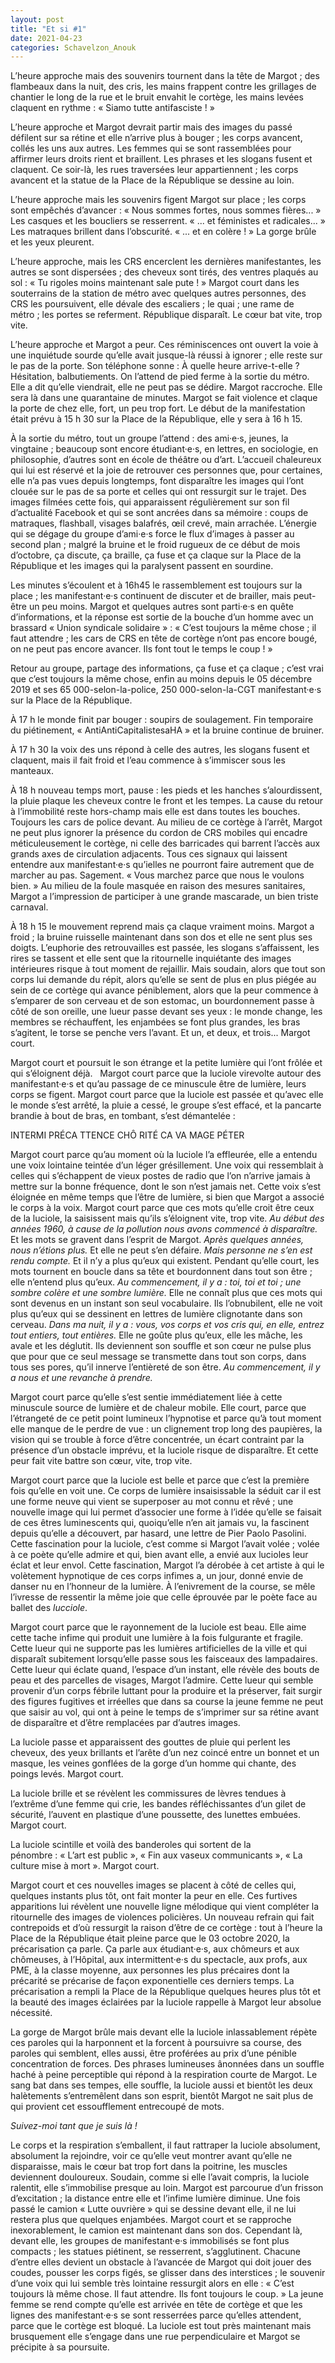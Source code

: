```yaml
---
layout: post
title: "Et si #1"
date: 2021-04-23
categories: Schavelzon_Anouk
---
```


L’heure approche mais des souvenirs tournent dans la tête de Margot ; des flambeaux dans la nuit, des cris, les mains frappent contre les grillages de chantier le long de la rue et le bruit envahit le cortège, les mains levées claquent en rythme : « Siamo tutte antifasciste ! »

L’heure approche et Margot devrait partir mais des images du passé défilent sur sa rétine et elle n’arrive plus à bouger ; les corps avancent, collés les uns aux autres. Les femmes qui se sont rassemblées pour affirmer leurs droits rient et braillent. Les phrases et les slogans fusent et claquent. Ce soir-là, les rues traversées leur appartiennent ; les corps avancent et la statue de la Place de la République se dessine au loin.

L’heure approche mais les souvenirs figent Margot sur place ; les corps sont empêchés d’avancer : « Nous sommes fortes, nous sommes fières... » Les casques et les boucliers se resserrent. « ... et féministes et radicales... » Les matraques brillent dans l’obscurité. « ... et en colère ! » La gorge brûle et les yeux pleurent.

L’heure approche, mais les CRS encerclent les dernières manifestantes, les autres se sont dispersées ; des cheveux sont tirés, des ventres plaqués au sol : « Tu rigoles moins maintenant sale pute ! » Margot court dans les souterrains de la station de métro avec quelques autres personnes, des CRS les poursuivent, elle dévale des escaliers ; le quai ; une rame de métro ; les portes se referment. République disparaît. Le cœur bat vite, trop vite.

L’heure approche et Margot a peur. Ces réminiscences ont ouvert la voie à une inquiétude sourde qu’elle avait jusque-là réussi à ignorer ; elle reste sur le pas de la porte. Son téléphone sonne : À quelle heure arrive-t-elle ? Hésitation, balbutiements. On l’attend de pied ferme à la sortie du métro. Elle a dit qu’elle viendrait, elle ne peut pas se dédire. Margot raccroche. Elle sera là dans une quarantaine de minutes. Margot se fait violence et claque la porte de chez elle, fort, un peu trop fort. Le début de la manifestation était prévu à 15 h 30 sur la Place de la République, elle y sera à 16 h 15.

À la sortie du métro, tout un groupe l’attend : des ami·e·s, jeunes, la vingtaine ; beaucoup sont encore étudiant·e·s, en lettres, en sociologie, en philosophie, d’autres sont en école de théâtre ou d’art. L’accueil chaleureux qui lui est réservé et la joie de retrouver ces personnes que, pour certaines, elle n’a pas vues depuis longtemps, font disparaître les images qui l’ont clouée sur le pas de sa porte et celles qui ont ressurgit sur le trajet. Des images filmées cette fois, qui apparaissent régulièrement sur son fil d’actualité Facebook et qui se sont ancrées dans sa mémoire : coups de matraques, flashball, visages balafrés, œil crevé, main arrachée. L’énergie qui se dégage du groupe d’ami·e·s force le flux d’images à passer au second plan ; malgré la bruine et le froid rugueux de ce début de mois d’octobre, ça discute, ça braille, ça fuse et ça claque sur la Place de la République et les images qui la paralysent passent en sourdine.

Les minutes s’écoulent et à 16h45 le rassemblement est toujours sur la place ; les manifestant·e·s continuent de discuter et de brailler, mais peut-être un peu moins. Margot et quelques autres sont parti·e·s en quête d’informations, et la réponse est sortie de la bouche d’un homme avec un brassard « Union syndicale solidaire » : « C’est toujours la même chose ; il faut attendre ; les cars de CRS en tête de cortège n’ont pas encore bougé, on ne peut pas encore avancer. Ils font tout le temps le coup ! »

Retour au groupe, partage des informations, ça fuse et ça claque ; c’est vrai que c’est toujours la même chose, enfin au moins depuis le 05 décembre 2019 et ses 65 000-selon-la-police, 250 000-selon-la-CGT manifestant·e·s sur la Place de la République.

À 17 h le monde finit par bouger : soupirs de soulagement. Fin temporaire du piétinement, « AntiAntiCapitalistesaHA » et la bruine continue de bruiner.

À 17 h 30 la voix des uns répond à celle des autres, les slogans fusent et claquent, mais il fait froid et l’eau commence à s’immiscer sous les manteaux.

À 18 h nouveau temps mort, pause : les pieds et les hanches s’alourdissent, la pluie plaque les cheveux contre le front et les tempes. La cause du retour à l’immobilité reste hors-champ mais elle est dans toutes les bouches. Toujours les cars de police devant. Au milieu de ce cortège à l’arrêt, Margot ne peut plus ignorer la présence du cordon de CRS mobiles qui encadre méticuleusement le cortège, ni celle des barricades qui barrent l’accès aux grands axes de circulation adjacents. Tous ces signaux qui laissent entendre aux manifestant·e·s qu’ielles ne pourront faire autrement que de marcher au pas. Sagement. « Vous marchez parce que nous le voulons bien. » Au milieu de la foule masquée en raison des mesures sanitaires, Margot a l’impression de participer à une grande mascarade, un bien triste carnaval.

À 18 h 15 le mouvement reprend mais ça claque vraiment moins. Margot a froid ; la bruine ruisselle maintenant dans son dos et elle ne sent plus ses doigts. L’euphorie des retrouvailles est passée, les slogans s’affaissent, les rires se tassent et elle sent que la ritournelle inquiétante des images intérieures risque à tout moment de rejaillir.
Mais soudain, alors que tout son corps lui demande du répit, alors qu’elle se sent de plus en plus piégée au sein de ce cortège qui avance péniblement, alors que la peur commence à s’emparer de son cerveau et de son estomac, un bourdonnement passe à côté de son oreille, une lueur passe devant ses yeux : le monde change, les membres se réchauffent, les enjambées se font plus grandes, les bras s’agitent, le torse se penche vers l’avant. Et un, et deux, et trois... Margot court.

Margot court et poursuit le son étrange et la petite lumière qui l’ont frôlée et qui s’éloignent déjà.
 
Margot court parce que la luciole virevolte autour des manifestant·e·s et qu’au passage de ce minuscule être de lumière, leurs corps se figent. Margot court parce que la luciole est passée et qu’avec elle le monde s’est arrêté, la pluie a cessé, le groupe s’est effacé, et la pancarte brandie à bout de bras, en tombant, s’est démantelée :

INTERMI PRÉCA TTENCE CHÔ RITÉ CA VA MAGE PÉTER   

Margot court parce qu’au moment où la luciole l’a effleurée, elle a entendu une voix lointaine teintée d’un léger grésillement. Une voix qui ressemblait à celles qui s’échappent de vieux postes de radio que l’on n’arrive jamais à mettre sur la bonne fréquence, dont le son n’est jamais net. Cette voix s’est éloignée en même temps que l’être de lumière, si bien que Margot a associé le corps à la voix. Margot court parce que ces mots qu’elle croit être ceux de la luciole, la saisissent mais qu’ils s’éloignent vite, trop vite. *Au début des années 1960, à cause de la pollution nous avons commencé à disparaître.* Et les mots se gravent dans l’esprit de Margot. *Après quelques années, nous n’étions plus.* Et elle ne peut s’en défaire. *Mais personne ne s’en est rendu compte.* Et il n’y a plus qu’eux qui existent. Pendant qu’elle court, les mots tournent en boucle dans sa tête et bourdonnent dans tout son être ; elle n’entend plus qu’eux. *Au commencement, il y a : toi, toi et toi ; une sombre colère et une sombre lumière.* Elle ne connaît plus que ces mots qui sont devenus en un instant son seul vocabulaire. Ils l’obnubilent, elle ne voit plus qu’eux qui se dessinent en lettres de lumière clignotante dans son cerveau. *Dans ma nuit, il y a : vous, vos corps et vos cris qui, en elle, entrez tout entiers, tout entières.* Elle ne goûte plus qu’eux, elle les mâche, les avale et les déglutit. Ils deviennent son souffle et son cœur ne pulse plus que pour que ce seul message se transmette dans tout son corps, dans tous ses pores, qu’il innerve l’entièreté de son être. *Au commencement, il y a nous et une revanche à prendre.*

Margot court parce qu’elle s’est sentie immédiatement liée à cette minuscule source de lumière et de chaleur mobile. Elle court, parce que l’étrangeté de ce petit point lumineux l’hypnotise et parce qu’à tout moment elle manque de le perdre de vue : un clignement trop long des paupières, la vision qui se trouble à force d’être concentrée, un écart contraint par la présence d’un obstacle imprévu, et la luciole risque de disparaître. Et cette peur fait vite battre son cœur, vite, trop vite.

Margot court parce que la luciole est belle et parce que c’est la première fois qu’elle en voit une. Ce corps de lumière insaisissable la séduit car il est une forme neuve qui vient se superposer au mot connu et rêvé ; une nouvelle image qui lui permet d’associer une forme à l’idée qu’elle se faisait de ces êtres luminescents qui, quoiqu’elle n’en ait jamais vu, la fascinent depuis qu’elle a découvert, par hasard, une lettre de Pier Paolo Pasolini. Cette fascination pour la luciole, c’est comme si Margot l’avait volée ; volée à ce poète qu’elle admire et qui, bien avant elle, a envié aux lucioles leur éclat et leur envol. Cette fascination, Margot l’a dérobée à cet artiste à qui le volètement hypnotique de ces corps infimes a, un jour, donné envie de danser nu en l’honneur de la lumière. À l’enivrement de la course, se mêle l’ivresse de ressentir la même joie que celle éprouvée par le poète face au ballet des *lucciole*.

Margot court parce que le rayonnement de la luciole est beau. Elle aime cette tache infime qui produit une lumière à la fois fulgurante et fragile. Cette lueur qui ne supporte pas les lumières artificielles de la ville et qui disparaît subitement lorsqu’elle passe sous les faisceaux des lampadaires. Cette lueur qui éclate quand, l’espace d’un instant, elle révèle des bouts de peau et des parcelles de visages, Margot l’admire. Cette lueur qui semble provenir d’un corps fébrile luttant pour la produire et la préserver, fait surgir des figures fugitives et irréelles que dans sa course la jeune femme ne peut que saisir au vol, qui ont à peine le temps de s’imprimer sur sa rétine avant de disparaître et d’être remplacées par d’autres images.

La luciole passe et apparaissent des gouttes de pluie qui perlent les cheveux, des yeux brillants et l’arête d’un nez coincé entre un bonnet et un masque, les veines gonflées de la gorge d’un homme qui chante, des poings levés. Margot court.

La luciole brille et se révèlent les commissures de lèvres tendues à l’extrême d’une femme qui crie, les bandes réfléchissantes d’un gilet de sécurité, l’auvent en plastique d’une poussette, des lunettes embuées. Margot court.

La luciole scintille et voilà des banderoles qui sortent de la pénombre : « L’art est public », « Fin aux vaseux communicants », « La culture mise à mort ». Margot court.

Margot court et ces nouvelles images se placent à côté de celles qui, quelques instants plus tôt, ont fait monter la peur en elle. Ces furtives apparitions lui révèlent une nouvelle ligne mélodique qui vient compléter la ritournelle des images de violences policières. Un nouveau refrain qui fait contrepoids et d’où ressurgit la raison d’être de ce cortège : tout à l’heure la Place de la République était pleine parce que le 03 octobre 2020, la précarisation ça parle. Ça parle aux étudiant·e·s, aux chômeurs et aux chômeuses, à l’Hôpital, aux intermittent·e·s du spectacle, aux profs, aux PME, à la classe moyenne, aux personnes les plus précaires dont la précarité se précarise de façon exponentielle ces derniers temps. La précarisation a rempli la Place de la République quelques heures plus tôt et la beauté des images éclairées par la luciole rappelle à Margot leur absolue nécessité.

La gorge de Margot brûle mais devant elle la luciole inlassablement répète ces paroles qui la harponnent et la forcent à poursuivre sa course, des paroles qui semblent, elles aussi, être proférées au prix d’une pénible concentration de forces. Des phrases lumineuses ânonnées dans un souffle haché à peine perceptible qui répond à la respiration courte de Margot. Le sang bat dans ses tempes, elle souffle, la luciole aussi et bientôt les deux halètements s’entremêlent dans son esprit, bientôt Margot ne sait plus de qui provient cet essoufflement entrecoupé de mots.

*Suivez-moi tant que je suis là !*

Le corps et la respiration s’emballent, il faut rattraper la luciole absolument, absolument la rejoindre, voir ce qu’elle veut montrer avant qu’elle ne disparaisse, mais le cœur bat trop fort dans la poitrine, les muscles deviennent douloureux. Soudain, comme si elle l’avait compris, la luciole ralentit, elle s’immobilise presque au loin. Margot est parcourue d’un frisson d’excitation ; la distance entre elle et l’infime lumière diminue. Une fois passé le camion « Lutte ouvrière » qui se dessine devant elle, il ne lui restera plus que quelques enjambées. Margot court et se rapproche inexorablement, le camion est maintenant dans son dos. Cependant là, devant elle, les groupes de manifestant·e·s immobilisés se font plus compacts ; les statues piétinent, se resserrent, s’agglutinent. Chacune d’entre elles devient un obstacle à l’avancée de Margot qui doit jouer des coudes, pousser les corps figés, se glisser dans des interstices ; le souvenir d’une voix qui lui semble très lointaine ressurgit alors en elle : « C’est toujours là même chose. Il faut attendre. Ils font toujours le coup. » La jeune femme se rend compte qu’elle est arrivée en tête de cortège et que les lignes des manifestant·e·s se sont resserrées parce qu’elles attendent, parce que le cortège est bloqué. La luciole est tout près maintenant mais brusquement elle s’engage dans une rue perpendiculaire et Margot se précipite à sa poursuite.
